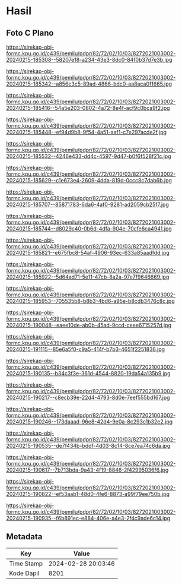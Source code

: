# Hasil

## Foto C Plano

https://sirekap-obj-formc.kpu.go.id/c439/pemilu/pdpr/82/72/02/10/03/8272021003002-20240215-185308--58207e18-a234-43e3-8dc0-84f0b37d7e3b.jpg

https://sirekap-obj-formc.kpu.go.id/c439/pemilu/pdpr/82/72/02/10/03/8272021003002-20240215-185342--a856c3c5-89ad-4866-bdc0-aa8aca0f1665.jpg

https://sirekap-obj-formc.kpu.go.id/c439/pemilu/pdpr/82/72/02/10/03/8272021003002-20240215-185416--54a5e203-0802-4a72-8e4f-acf9c0bca9f2.jpg

https://sirekap-obj-formc.kpu.go.id/c439/pemilu/pdpr/82/72/02/10/03/8272021003002-20240215-185448--ef94d9b8-9f54-4a51-aaf1-c7e297acde2f.jpg

https://sirekap-obj-formc.kpu.go.id/c439/pemilu/pdpr/82/72/02/10/03/8272021003002-20240215-185532--4246e433-dd4c-4597-9d47-b0f6f528f21c.jpg

https://sirekap-obj-formc.kpu.go.id/c439/pemilu/pdpr/82/72/02/10/03/8272021003002-20240215-185629--c1e673e4-2609-4dda-819d-0ccc8c7dab6b.jpg

https://sirekap-obj-formc.kpu.go.id/c439/pemilu/pdpr/82/72/02/10/03/8272021003002-20240215-185707--85871783-6da6-4af0-9281-ad2059cb25f7.jpg

https://sirekap-obj-formc.kpu.go.id/c439/pemilu/pdpr/82/72/02/10/03/8272021003002-20240215-185744--d8029c40-0b6d-4dfa-904e-70cfe6ca4941.jpg

https://sirekap-obj-formc.kpu.go.id/c439/pemilu/pdpr/82/72/02/10/03/8272021003002-20240215-185821--e675fbc8-54af-4906-93ec-633a85aadfdd.jpg

https://sirekap-obj-formc.kpu.go.id/c439/pemilu/pdpr/82/72/02/10/03/8272021003002-20240215-185922--5d64ad71-5e11-47cb-8a2a-97e7f9646669.jpg

https://sirekap-obj-formc.kpu.go.id/c439/pemilu/pdpr/82/72/02/10/03/8272021003002-20240215-185953--705535b8-b8b3-4bd6-a95e-b8cdb3476c8c.jpg

https://sirekap-obj-formc.kpu.go.id/c439/pemilu/pdpr/82/72/02/10/03/8272021003002-20240215-190048--eaee10de-ab0b-45ad-9ccd-ceee6715257d.jpg

https://sirekap-obj-formc.kpu.go.id/c439/pemilu/pdpr/82/72/02/10/03/8272021003002-20240215-191115--85e6a5f0-c9a5-414f-b7b3-4651f2251836.jpg

https://sirekap-obj-formc.kpu.go.id/c439/pemilu/pdpr/82/72/02/10/03/8272021003002-20240215-190135--b34c3f3e-361d-4544-8820-19da54a135b9.jpg

https://sirekap-obj-formc.kpu.go.id/c439/pemilu/pdpr/82/72/02/10/03/8272021003002-20240215-190217--c8ecb39e-22d4-4793-8d0e-7eef555bd167.jpg

https://sirekap-obj-formc.kpu.go.id/c439/pemilu/pdpr/82/72/02/10/03/8272021003002-20240215-190246--173daaad-96e8-42d4-9e0a-8c293c1b32e2.jpg

https://sirekap-obj-formc.kpu.go.id/c439/pemilu/pdpr/82/72/02/10/03/8272021003002-20240215-190535--de7f434b-bddf-4d03-8c14-8ce7ea74c6da.jpg

https://sirekap-obj-formc.kpu.go.id/c439/pemilu/pdpr/82/72/02/10/03/8272021003002-20240215-190617--7b713bda-9a43-4f19-8846-2f42995036f6.jpg

https://sirekap-obj-formc.kpu.go.id/c439/pemilu/pdpr/82/72/02/10/03/8272021003002-20240215-190822--ef53aab1-48d0-4fe6-8873-a99f79ee750b.jpg

https://sirekap-obj-formc.kpu.go.id/c439/pemilu/pdpr/82/72/02/10/03/8272021003002-20240215-190935--f6b891ec-e884-406e-a4e3-2f4c9ade6c14.jpg


## Metadata

| Key        | Value               |
| ---------- | ------------------- |
| Time Stamp | 2024-02-28 20:03:46 |
| Kode Dapil | 8201                |



